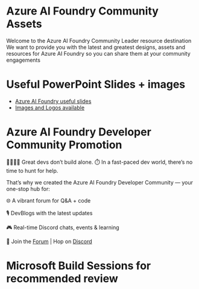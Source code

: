 # Azure AI Foundry Community Assets

Welcome to the Azure AI Foundry Community Leader resource destination
We want to provide you with the latest and greatest designs, assets and resources for Azure AI Foundry so you can share them at your community engagements 

# Useful PowerPoint Slides + images

* [Azure AI Foundry useful slides](Reactor-Foundry-Slides.pptx)
* [Images and Logos available](./img/)


# Azure AI Foundry Developer Community Promotion

👩‍💻👨‍💻 Great devs don’t build alone. ⏱️ In a fast-paced dev world, there’s no time to hunt for help. 

That’s why we created the Azure AI Foundry Developer Community — your one-stop hub for:

🌐 A vibrant forum for Q&A + code 

🎙️ DevBlogs with the latest updates 

🎮 Real-time Discord chats, events & learning 

🔗 Join the [Forum](https://aka.ms/azureaifoundry/forum) | Hop on [Discord](https://aka.ms/azureaifoundry/discord) 

# Microsoft Build Sessions for recommended review
